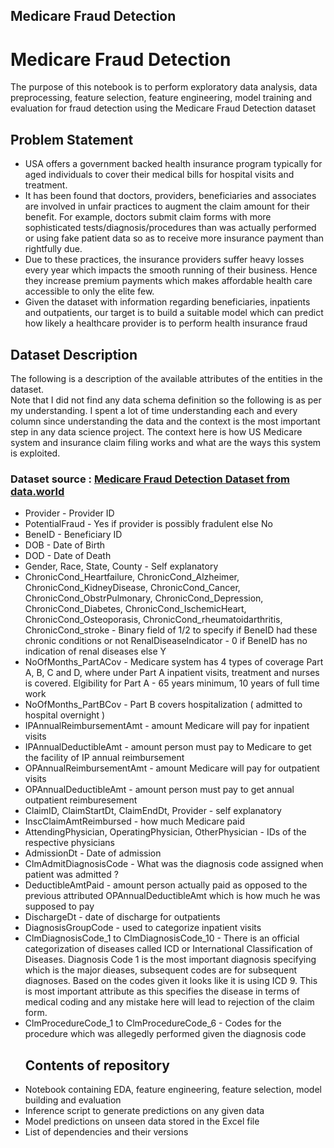 ## Medicare Fraud Detection

<h1>Medicare Fraud Detection</h1>
<p>The purpose of this notebook is to perform exploratory data analysis, data preprocessing, feature selection, feature engineering, model training and evaluation for fraud detection using the Medicare Fraud Detection dataset</p>

## Problem Statement
<p><ul><li>USA offers a government backed health insurance program typically for aged individuals to cover their medical bills for hospital visits and treatment.</li>
<li>It has been found that doctors, providers, beneficiaries and associates are involved in unfair practices to augment the claim amount for their benefit. For example, doctors submit claim forms with more sophisticated tests/diagnosis/procedures than was actually performed or using fake patient data so as to receive more insurance payment than rightfully due.
<li>Due to these practices, the insurance providers suffer heavy losses every year which impacts the smooth running of their business. Hence they increase premium payments which makes affordable health care accessible to only the elite few.</li>
<li>Given the dataset with information regarding beneficiaries, inpatients and outpatients, our target is to build a suitable model which can predict how likely a healthcare provider is to perform health insurance fraud
</ul></p>

## Dataset Description
<p>The following is a description of the available attributes of the entities in the dataset. </br>
Note that I did not find any data schema definition so the following is as per my understanding. I spent a lot of time understanding each and every column since understanding the data and the context is the most important step in any data science project. The context here is how US Medicare system and insurance claim filing works and what are the ways this system is exploited.</p>
<h3>Dataset source : <a href="https://data.world/gymprathap/medicare-fraud-detection-dataset">Medicare Fraud Detection Dataset from data.world</a>
</h3>
<ul><li>Provider - Provider ID</li>
<li>PotentialFraud - Yes if provider is possibly fradulent else No</li>
<li> BeneID - Beneficiary ID </li>
<li>DOB	- Date of Birth</li>
<li>DOD	- Date of Death</li>
<li>Gender, Race, State, County - Self explanatory</li>
<li>ChronicCond_Heartfailure, ChronicCond_Alzheimer, ChronicCond_KidneyDisease, ChronicCond_Cancer, ChronicCond_ObstrPulmonary, ChronicCond_Depression, ChronicCond_Diabetes, ChronicCond_IschemicHeart, ChronicCond_Osteoporasis, ChronicCond_rheumatoidarthritis, ChronicCond_stroke
- Binary field of 1/2 to specify if BeneID had these chronic conditions or not
<l1>RenalDiseaseIndicator - 0 if BeneID has no indication of renal diseases else Y </li>
<li>NoOfMonths_PartACov - Medicare system has 4 types of coverage Part A, B, C and D, where under Part A inpatient visits, treatment and nurses is covered. Elgibility for Part A - 65 years minimum, 10 years of full time work</li>
<li>NoOfMonths_PartBCov - Part B covers hospitalization ( admitted to hospital overnight )</li>
<li>IPAnnualReimbursementAmt - amount Medicare will pay for inpatient visits</li>
<li>IPAnnualDeductibleAmt - amount person must pay to Medicare to get the facility of IP annual reimbursement</li>
<li>OPAnnualReimbursementAmt - amount Medicare will pay for outpatient visits</li>
<li>OPAnnualDeductibleAmt - amount person must pay to get annual outpatient reimburesement</li>
<li>ClaimID, ClaimStartDt, ClaimEndDt, Provider - self explanatory</li>
<li>InscClaimAmtReimbursed - how much Medicare paid</li>
<li>AttendingPhysician, OperatingPhysician, OtherPhysician - IDs of the respective physicians</li>
<li>AdmissionDt - Date of admission</li>
<li>ClmAdmitDiagnosisCode - What was the diagnosis code assigned when patient was admitted ?</li>
<li>DeductibleAmtPaid - amount person actually paid as opposed to the previous attributed OPAnnualDeductibleAmt which is how much he was supposed to pay</li>
<li>DischargeDt - date of discharge for outpatients</li>
<li>DiagnosisGroupCode - used to categorize inpatient visits</li>
<li>ClmDiagnosisCode_1 to ClmDiagnosisCode_10 - There is an official categorization of diseases called ICD or International Classification of Diseases. Diagnosis Code 1 is the most important diagnosis specifying which is the major dieases, subsequent codes are for subsequent diagnoses. Based on the codes given it looks like it is using ICD 9. This is most important attribute as this specifies the disease in terms of medical coding and any mistake here will lead to rejection of the claim form.
<li>ClmProcedureCode_1 to ClmProcedureCode_6 - Codes for the procedure which was allegedly performed given the diagnosis code</li>


## Contents of repository
<li>Notebook containing EDA, feature engineering, feature selection, model building and evaluation</li>
<li>Inference script to generate predictions on any given data</li>
<li>Model predictions on unseen data stored in the Excel file</li>
<li>List of dependencies and their versions</li>
